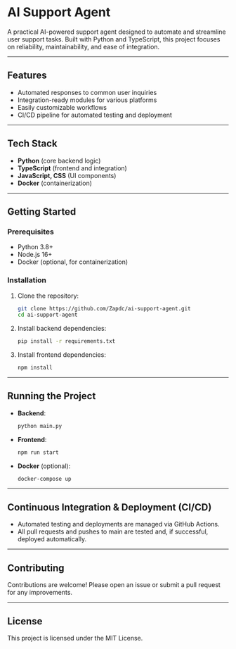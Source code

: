 # AI Support Agent

A practical AI-powered support agent designed to automate and streamline user support tasks. Built with Python and TypeScript, this project focuses on reliability, maintainability, and ease of integration.

---

## Features

- Automated responses to common user inquiries
- Integration-ready modules for various platforms
- Easily customizable workflows
- CI/CD pipeline for automated testing and deployment

---

## Tech Stack

- **Python** (core backend logic)
- **TypeScript** (frontend and integration)
- **JavaScript, CSS** (UI components)
- **Docker** (containerization)

---

## Getting Started

### Prerequisites

- Python 3.8+
- Node.js 16+
- Docker (optional, for containerization)

### Installation

1. Clone the repository:
    ```bash
    git clone https://github.com/Zapdc/ai-support-agent.git
    cd ai-support-agent
    ```

2. Install backend dependencies:
    ```bash
    pip install -r requirements.txt
    ```

3. Install frontend dependencies:
    ```bash
    npm install
    ```

---

## Running the Project

- **Backend**:  
    ```bash
    python main.py
    ```

- **Frontend**:  
    ```bash
    npm run start
    ```

- **Docker** (optional):  
    ```bash
    docker-compose up
    ```

---

## Continuous Integration & Deployment (CI/CD)

- Automated testing and deployments are managed via GitHub Actions.
- All pull requests and pushes to main are tested and, if successful, deployed automatically.

---

## Contributing

Contributions are welcome! Please open an issue or submit a pull request for any improvements.

---

## License

This project is licensed under the MIT License.
